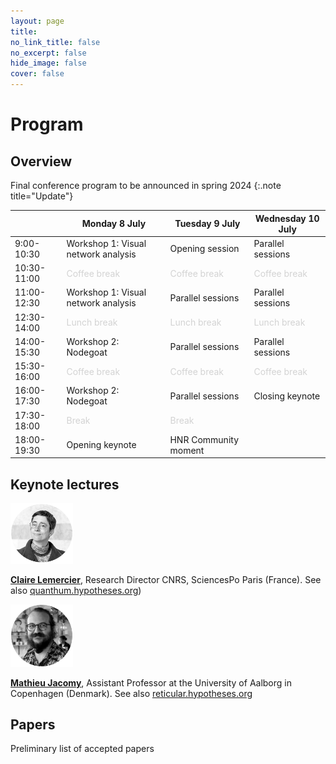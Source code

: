 ```yaml
---
layout: page
title: 
no_link_title: false 
no_excerpt: false 
hide_image: false
cover: false
---
```


# Program

## Overview

Final conference program to be announced in spring 2024
{:.note title="Update"}

|      | Monday 8 July                       | Tuesday 9 July       | Wednesday 10 July |
| ----------- | ----------------------------------- | -------------------- | ----------------- |
| 9:00-10:30  | Workshop 1: Visual network analysis | Opening session      | Parallel sessions     | 
| 10:30-11:00 | <span style="color:LightGrey">Coffee break</span>                          | <span style="color:LightGrey">Coffee break</span>         | <span style="color:LightGrey">Coffee break</span>      |
| 11:00-12:30 | Workshop 1: Visual network analysis | Parallel sessions   | Parallel sessions    | 
| 12:30-14:00 | <span style="color:LightGrey">Lunch break</span>                         | <span style="color:LightGrey">Lunch break</span>          | <span style="color:LightGrey">Lunch break</span>       |
| 14:00-15:30 | Workshop 2: Nodegoat                | Parallel sessions        | Parallel sessions    | 
| 15:30-16:00 | <span style="color:LightGrey">Coffee break</span>                        | <span style="color:LightGrey">Coffee break</span>         | <span style="color:LightGrey">Coffee break</span>      |
| 16:00-17:30 | Workshop 2: Nodegoat                | Parallel sessions      | Closing keynote     | 
| 17:30-18:00 | <span style="color:LightGrey">Break</span>                               | <span style="color:LightGrey">Break</span>                |                   |  
| 18:00-19:30 | Opening keynote                     | HNR Community moment |                   |  

## Keynote lectures
<a href="https://vbn.aau.dk/en/persons/144218"><img src="https://raw.githubusercontent.com/historicalnetworkresearch/lausanne/master/img/clairelemercier.png" style="width:100px"></a> 

**[Claire Lemercier](https://www.sciencespo.fr/cso/en/researcher/Claire%20Lemercier/1022.html)**, Research Director CNRS, SciencesPo Paris (France). See also [quanthum.hypotheses.org]([https://quanthum.hypotheses.org/))


<a href="https://vbn.aau.dk/en/persons/144218"><img src="https://raw.githubusercontent.com/historicalnetworkresearch/lausanne/master/img/mathieujacomy.png" style="width:100px"></a> 

**[Mathieu Jacomy](https://vbn.aau.dk/en/persons/144218)**, Assistant Professor at the University of Aalborg in Copenhagen (Denmark). See also [reticular.hypotheses.org](https://reticular.hypotheses.org/)

## Papers
Preliminary list of accepted papers


